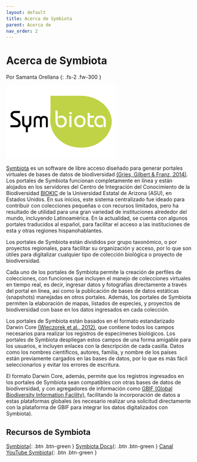 ```yaml
---
layout: default
title: Acerca de Symbiota
parent: Acerca de
nav_order: 2
---
```


# Acerca de Symbiota
Por Samanta Orellana
{: .fs-2 .fw-300 }

[<img src="https://github.com/GuatemalaPortal/guatemalaportal.github.io/blob/main/static/Logo_Symbiota.jpg?raw=true" alt="Logo" width="300" height="200" >](https://symbiota.org)

[Symbiota](https://symbiota.org) es un software de libre acceso diseñado para generar portales virtuales de bases de datos de biodiversidad [(Gries, Gilbert & Franz, 2014)](https://doi.org/10.3897/BDJ.2.e1114). Los portales de Symbiota funcionan completamente en línea y están alojados en los servidores del Centro de Integración del Conocimiento de la Biodiversidad [BIOKIC](https://biokic.asu.edu/) de la Universidad Estatal de Arizona (ASU), en Estados Unidos. En sus inicios, este sistema centralizado fue ideado para contribuir con colecciones pequeñas o con recursos limitados, pero ha resultado de utilidad para una gran variedad de instituciones alrededor del mundo, incluyendo Latinoamérica. En la actualidad, se cuenta con algunos portales traducidos al español, para facilitar el acceso a las instituciones de esta y otras regiones hispanohablantes.

Los portales de Symbiota están divididos por grupo taxonómico, o por proyectos regionales, para facilitar su organización y acceso, por lo que son útiles para digitalizar cualquier tipo de colección biológica o proyecto de biodiversidad.

Cada uno de los portales de Symbiota permite la creación de perfiles de colecciones, con funciones que incluyen el manejo de colecciones virtuales en tiempo real, es decir, ingresar datos y fotografías directamente a través del portal en línea, así como la publicación de bases de datos estáticas (snapshots) manejadas en otros portales. Además, los portales de Symbiota permiten la elaboración de mapas, listados de especies, y proyectos de biodiversidad con base en los datos ingresados en cada colección.

Los portales de Symbiota están basados en el formato estandarizado Darwin Core [(Wieczorek et al., 2012)](https://doi.org/10.1371/journal.pone.0029715), que contiene todos los campos necesarios para realizar los registros de especímenes biológicos. Los portales de Symbiota despliegan estos campos de una forma amigable para los usuarios, e incluyen enlaces con la descripción de cada casilla. Datos como los nombres científicos, autores, familia, y nombre de los países están previamente cargados en las bases de datos, por lo que es más fácil seleccionarlos y evitar los errores de escritura.

El formato Darwin Core, además, permite que los registros ingresados en los portales de Symbiota sean compatibles con otras bases de datos de biodiversidad, y con agregadores de información como [GBIF (Global Biodiversity Information Facility)](https://gbif.org), facilitando la incorporación de datos a estas plataformas globales (es necesario realizar una solicitud directamente con la plataforma de GBIF para integrar los datos digitalizados con Symbiota).

## Recursos de Symbiota

[Symbiota](http://symbiota.org){: .btn .btn-green } 
[Symbiota Docs](http://symbiota.org/docs/es){: .btn .btn-green }
[Canal YouTube Symbiota](https://www.youtube.com/channel/UC7glMVLRnTA6ES3VTsci7iQ){: .btn .btn-green }
